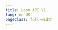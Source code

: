 ```yaml
---
title: Loom API V1
lang: en-US
pageClass: full-width
---
```


<ClientOnly><ApiDocWrapper src="api/loom/v1/loom.yaml"></ApiDocWrapper></ClientOnly>
